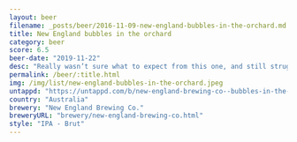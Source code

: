 ```yaml
---
layout: beer
filename: _posts/beer/2016-11-09-new-england-bubbles-in-the-orchard.md
title: New England bubbles in the orchard
category: beer
score: 6.5
beer-date: "2019-11-22"
desc: "Really wasn’t sure what to expect from this one, and still struggling as I finish it. The brut yeast mellows out the bitterness but also kills the hop flavours. Nothing in it really makes me want to find it again"
permalink: /beer/:title.html
img: /img/list/new-england-bubbles-in-the-orchard.jpeg
untappd: "https://untappd.com/b/new-england-brewing-co--bubbles-in-the-orchard/3125926"
country: "Australia"
brewery: "New England Brewing Co."
breweryURL: "brewery/new-england-brewing-co.html"
style: "IPA - Brut"
---
```

